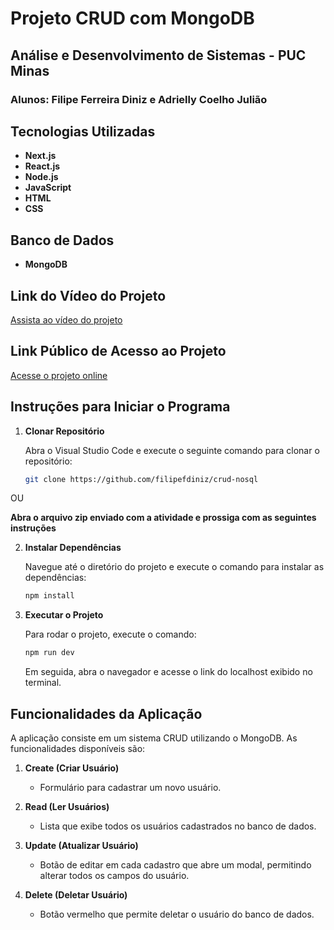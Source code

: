 # Projeto CRUD com MongoDB

## Análise e Desenvolvimento de Sistemas - PUC Minas

### Alunos: Filipe Ferreira Diniz e Adrielly Coelho Julião 

## Tecnologias Utilizadas
- **Next.js**
- **React.js**
- **Node.js**
- **JavaScript**
- **HTML**
- **CSS**

## Banco de Dados
- **MongoDB**

## Link do Vídeo do Projeto
[Assista ao vídeo do projeto](https://youtu.be/6OrZ6u0WDb8)

## Link Público de Acesso ao Projeto
[Acesse o projeto online](https://crud-nosql-qzwj.vercel.app/)

## Instruções para Iniciar o Programa

1. **Clonar Repositório**

   Abra o Visual Studio Code e execute o seguinte comando para clonar o repositório:
   ```bash
   git clone https://github.com/filipefdiniz/crud-nosql
   ```
OU

**Abra o arquivo zip enviado com a atividade e prossiga com as seguintes instruções**
   
2. **Instalar Dependências**

   Navegue até o diretório do projeto e execute o comando para instalar as dependências:
   ```bash
   npm install
   ```

3. **Executar o Projeto**

   Para rodar o projeto, execute o comando:
   ```bash
   npm run dev
   ```
   
   Em seguida, abra o navegador e acesse o link do localhost exibido no terminal.

## Funcionalidades da Aplicação

A aplicação consiste em um sistema CRUD utilizando o MongoDB. As funcionalidades disponíveis são:

1. **Create (Criar Usuário)**
   - Formulário para cadastrar um novo usuário.
   
2. **Read (Ler Usuários)**
   - Lista que exibe todos os usuários cadastrados no banco de dados.
   
3. **Update (Atualizar Usuário)**
   - Botão de editar em cada cadastro que abre um modal, permitindo alterar todos os campos do usuário.
   
4. **Delete (Deletar Usuário)**
   - Botão vermelho que permite deletar o usuário do banco de dados.

